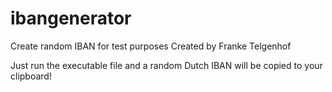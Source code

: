 # ibangenerator
Create random IBAN for test purposes
Created by Franke Telgenhof

Just run the executable file and a random Dutch IBAN will be copied to your clipboard!